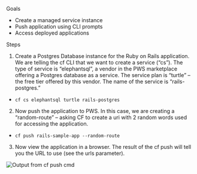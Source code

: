 Goals
* Create a managed service instance 
* Push application using CLI prompts
* Access deployed applications
 
Steps

1. Create a Postgres Database instance for the Ruby on Rails application.  We are telling the cf CLI that we want to create a service (“cs”).  The type of service is “elephantsql”, a vendor in the PWS marketplace offering a Postgres database as a service.  The service plan is “turtle” – the free tier offered by this vendor.  The name of the service is “rails-postgres.”

  * `cf cs elephantsql turtle rails-postgres`
 
2.  Now push the application to PWS.  In this case, we are creating a “random-route” – asking CF to create a uri with 2 random words used for accessing the application.

  * `cf push rails-sample-app --random-route`

3.  Now view the application in a browser.  The result of the cf push will tell you the URL to use (see the urls parameter).
 
![Output from cf push cmd](images/cf-push-output.png)


